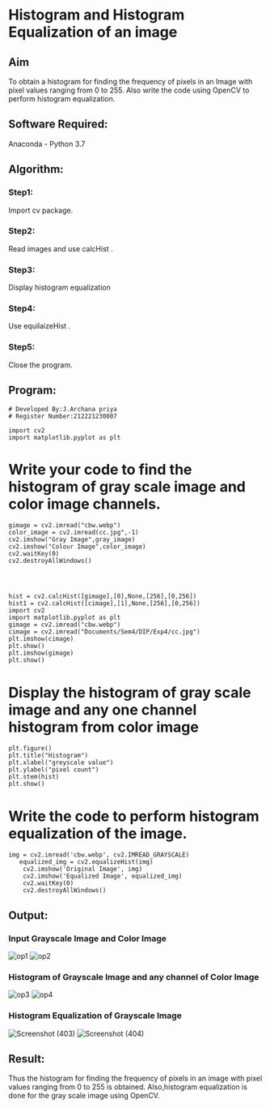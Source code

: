 # Histogram and Histogram Equalization of an image
## Aim
To obtain a histogram for finding the frequency of pixels in an Image with pixel values ranging from 0 to 255. Also write the code using OpenCV to perform histogram equalization.

## Software Required:
Anaconda - Python 3.7

## Algorithm:
### Step1:
Import cv package.
### Step2:
Read images and use calcHist .
### Step3:
Display histogram equalization 
### Step4:
Use equilaizeHist .
### Step5:
Close the program.
## Program:
```
# Developed By:J.Archana priya
# Register Number:212221230007
```
```
import cv2
import matplotlib.pyplot as plt
```
# Write your code to find the histogram of gray scale image and color image channels.
```
gimage = cv2.imread("cbw.webp")
color_image = cv2.imread(cc.jpg",-1)
cv2.imshow("Gray Image",gray_image)
cv2.imshow("Colour Image",color_image)
cv2.waitKey(0)
cv2.destroyAllWindows()




hist = cv2.calcHist([gimage],[0],None,[256],[0,256])
hist1 = cv2.calcHist([cimage],[1],None,[256],[0,256])
import cv2
import matplotlib.pyplot as plt
gimage = cv2.imread("cbw.webp")
cimage = cv2.imread("Documents/Sem4/DIP/Exp4/cc.jpg")
plt.imshow(cimage)
plt.show()
plt.imshow(gimage)
plt.show()
```
# Display the histogram of gray scale image and any one channel histogram from color image
```
plt.figure()
plt.title("Histogram")
plt.xlabel("greyscale value")
plt.ylabel("pixel count")
plt.stem(hist)
plt.show()
```
# Write the code to perform histogram equalization of the image. 
```
img = cv2.imread('cbw.webp', cv2.IMREAD_GRAYSCALE)
   equalized_img = cv2.equalizeHist(img)
    cv2.imshow('Original Image', img)
    cv2.imshow('Equalized Image', equalized_img)
    cv2.waitKey(0)
    cv2.destroyAllWindows()

```
## Output:
### Input Grayscale Image and Color Image
![op1](https://user-images.githubusercontent.com/93427594/231226890-ed6c2a38-702c-4cc7-8048-0d75d1aa4a19.png)
![op2](https://user-images.githubusercontent.com/93427594/231226934-26e07a9f-b375-41e4-8ec3-15ef5fe40859.png)

### Histogram of Grayscale Image and any channel of Color Image
![op3](https://user-images.githubusercontent.com/93427594/231227066-a73164d9-3a31-4571-85d4-c9170188f4d1.png)
![op4](https://user-images.githubusercontent.com/93427594/231228653-8aead152-e2b9-4c25-853c-74802b3837e4.png)

### Histogram Equalization of Grayscale Image
![Screenshot (403)](https://user-images.githubusercontent.com/93427594/231227498-587850d3-3471-4004-914c-b581bcbcc698.png)
![Screenshot (404)](https://user-images.githubusercontent.com/93427594/231227532-ae1ee96f-94a9-4cfb-887b-54ef019e414a.png)


## Result: 
Thus the histogram for finding the frequency of pixels in an image with pixel values ranging from 0 to 255 is obtained. Also,histogram equalization is done for the gray scale image using OpenCV.
